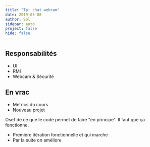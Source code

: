 ```yaml
---
title: "Tp: chat webcam"
date: 2019-05-08
author: Sol
sidebar: auto
project: false
hide: false
---
```


## Responsabilités

* UI
* RMI
* Webcam & Sécurité

## En vrac


* <st c="r">Metrics du cours</st>
* <st c="r">Nouveau projet</st>

Osef de ce que le code permet de faire "en principe". Il faut que ça fonctionne.
* Première itération fonctionnelle et qui marche
* Par la suite on améliore
